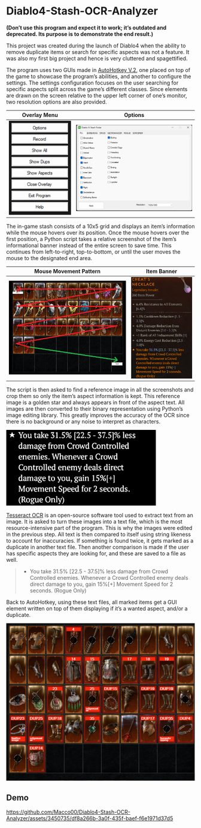 # Diablo4-Stash-OCR-Analyzer
**(Don’t use this program and expect it to work; it’s outdated and deprecated. Its purpose is to demonstrate the end result.)**

This project was created during the launch of Diablo4 when the ability to remove duplicate items or search for specific aspects was not a feature. It was also my first big project and hence is very cluttered and spagettified. 

The program uses two GUIs made in [AutoHotkey V.2](https://www.autohotkey.com/), one placed on top of the game to showcase the program’s abilities, and another to configure the settings. The settings configuration focuses on the user searching for specific aspects split across the game’s different classes. Since elements are drawn on the screen relative to the upper left corner of one’s monitor, two resolution options are also provided.

Overlay Menu            |  Options
:-------------------------:|:-------------------------:
<img src="https://github.com/Macco00/Diablo4-Stash-OCR-Analyzer/blob/main/menu.png" alt="menu" width="250" />  |  <img src="https://github.com/Macco00/Diablo4-Stash-OCR-Analyzer/blob/main/options.png" alt="options" width="500" />

The in-game stash consists of a 10x5 grid and displays an item’s information while the mouse hovers over its position. Once the mouse hovers over the first position, a Python script takes a relative screenshot of the item’s informational banner instead of the entire screen to save time. This continues from left-to-right, top-to-bottom, or until the user moves the mouse to the designated end area.

Mouse Movement Pattern           |  Item Banner
:-------------------------:|:-------------------------:
<img src="https://github.com/Macco00/Diablo4-Stash-OCR-Analyzer/blob/main/pattern.png" alt="Stash pattern" width="600" /> | <img src="https://github.com/Macco00/Diablo4-Stash-OCR-Analyzer/blob/main/1.png" alt="Item banner" width="300" />

The script is then asked to find a reference image in all the screenshots and crop them so only the item’s aspect information is kept. This reference image is a golden star and always appears in front of the aspect text. All images are then converted to their binary representation using Python’s image editing library. This greatly improves the accuracy of the OCR since there is no background or any noise to interpret as characters.

<img src="https://github.com/Macco00/Diablo4-Stash-OCR-Analyzer/blob/main/binaryTx.png" alt="Aspect text, BW" width="400" />

[Tesseract OCR](https://github.com/tesseract-ocr/tesseract) is an open-source software tool used to extract text from an image. It is asked to turn these images into a text file, which is the most resource-intensive part of the program. This is why the images were edited in the previous step. All text is then compared to itself using string likeness to account for inaccuracies. If something is found twice, it gets marked as a duplicate in another text file. Then another comparison is made if the user has specific aspects they are looking for, and these are saved to a file as well.

>* You take 31.5% [22.5 - 37.5]% less
damage from Crowd Controlled
enemies. Whenever a Crowd
Controlled enemy deals direct
damage to you, gain 15%[+]
Movement Speed for 2 seconds.
(Rogue Only)

Back to AutoHotkey, using these text files, all marked items get a GUI element written on top of them displaying if it’s a wanted aspect, and/or a duplicate.

<img src="https://github.com/Macco00/Diablo4-Stash-OCR-Analyzer/blob/main/stashres.png" alt="Result" width="700" />

## Demo

https://github.com/Macco00/Diablo4-Stash-OCR-Analyzer/assets/3450735/df8a266b-3a0f-435f-baef-f6e1971d37d5






